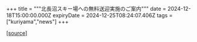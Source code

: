 +++
title = """北長沼スキー場への無料送迎実施のご案内"""
date = 2024-12-18T15:00:00.000Z
expiryDate = 2024-12-25T08:24:07.406Z
tags = ["kuriyama","news"]
+++


[[source]](https://www.town.kuriyama.hokkaido.jp/soshiki/55/29519.html)
